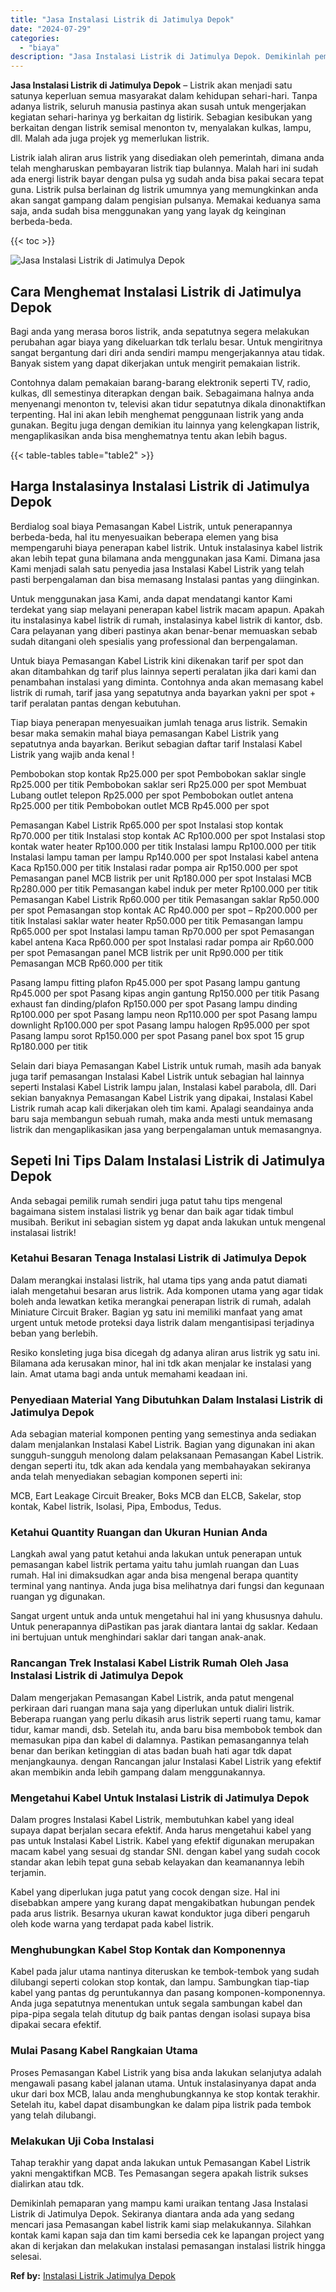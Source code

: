 ```yaml
---
title: "Jasa Instalasi Listrik di Jatimulya Depok"
date: "2024-07-29"
categories: 
  - "biaya"
description: "Jasa Instalasi Listrik di Jatimulya Depok. Demikinlah pemaparan yang mampu kami uraikan tentang Jasa Instalasi Listrik di Jatimulya Depok. Sekiranya diantara..."
---
```


**Jasa Instalasi Listrik di Jatimulya Depok** – Listrik akan menjadi satu satunya keperluan semua masyarakat dalam kehidupan sehari-hari. Tanpa adanya listrik, seluruh manusia pastinya akan susah untuk mengerjakan kegiatan sehari-harinya yg berkaitan dg listirik. Sebagian kesibukan yang berkaitan dengan listrik semisal menonton tv, menyalakan kulkas, lampu, dll. Malah ada juga projek yg memerlukan listrik.

Listrik ialah aliran arus listrik yang disediakan oleh pemerintah, dimana anda telah mengharuskan pembayaran listrik tiap bulannya. Malah hari ini sudah ada energi listrik bayar dengan pulsa yg sudah anda bisa pakai secara tepat guna. Listrik pulsa berlainan dg listrik umumnya yang memungkinkan anda akan sangat gampang dalam pengisian pulsanya. Memakai keduanya sama saja, anda sudah bisa menggunakan yang yang layak dg keinginan berbeda-beda.

{{< toc >}}

![Jasa Instalasi Listrik di Jatimulya Depok](/images/instalasi-listrik-murah10.png)

## Cara Menghemat Instalasi Listrik di Jatimulya Depok

Bagi anda yang merasa boros listrik, anda sepatutnya segera melakukan perubahan agar biaya yang dikeluarkan tdk terlalu besar. Untuk mengiritnya sangat bergantung dari diri anda sendiri mampu mengerjakannya atau tidak. Banyak sistem yang dapat dikerjakan untuk mengirit pemakaian listrik.

Contohnya dalam pemakaian barang-barang elektronik seperti TV, radio, kulkas, dll semestinya diterapkan dengan baik. Sebagaimana halnya anda menyenangi menonton tv, televisi akan tidur sepatutnya dikala dinonaktifkan terpenting. Hal ini akan lebih menghemat penggunaan listrik yang anda gunakan. Begitu juga dengan demikian itu lainnya yang kelengkapan listrik, mengaplikasikan anda bisa menghematnya tentu akan lebih bagus.

{{< table-tables table="table2" >}}

## Harga Instalasinya Instalasi Listrik di Jatimulya Depok

Berdialog soal biaya Pemasangan Kabel Listrik, untuk penerapannya berbeda-beda, hal itu menyesuaikan beberapa elemen yang bisa mempengaruhi biaya penerapan kabel listrik. Untuk instalasinya kabel listrik akan lebih tepat guna bilamana anda menggunakan jasa Kami. Dimana jasa Kami menjadi salah satu penyedia jasa Instalasi Kabel Listrik yang telah pasti berpengalaman dan bisa memasang Instalasi pantas yang diinginkan.

Untuk menggunakan jasa Kami, anda dapat mendatangi kantor Kami terdekat yang siap melayani penerapan kabel listrik macam apapun. Apakah itu instalasinya kabel listrik di rumah, instalasinya kabel listrik di kantor, dsb. Cara pelayanan yang diberi pastinya akan benar-benar memuaskan sebab sudah ditangani oleh spesialis yang professional dan berpengalaman.

Untuk biaya Pemasangan Kabel Listrik kini dikenakan tarif per spot dan akan ditambahkan dg tarif plus lainnya seperti peralatan jika dari kami dan penambahan instalasi yang diminta. Contohnya anda akan memasang kabel listrik di rumah, tarif jasa yang sepatutnya anda bayarkan yakni per spot + tarif peralatan pantas dengan kebutuhan.

Tiap biaya penerapan menyesuaikan jumlah tenaga arus listrik. Semakin besar maka semakin mahal biaya pemasangan Kabel Listrik yang sepatutnya anda bayarkan. Berikut sebagian daftar tarif Instalasi Kabel Listrik yang wajib anda kenal !

Pembobokan stop kontak Rp25.000 per spot Pembobokan saklar single Rp25.000 per titik Pembobokan saklar seri Rp25.000 per spot Membuat Lubang outlet telepon Rp25.000 per spot Pembobokan outlet antena Rp25.000 per titik Pembobokan outlet MCB Rp45.000 per spot

Pemasangan Kabel Listrik Rp65.000 per spot Instalasi stop kontak Rp70.000 per titik Instalasi stop kontak AC Rp100.000 per spot Instalasi stop kontak water heater Rp100.000 per titik Instalasi lampu Rp100.000 per titik Instalasi lampu taman per lampu Rp140.000 per spot Instalasi kabel antena Kaca Rp150.000 per titik Instalasi radar pompa air Rp150.000 per spot Pemasangan panel MCB listrik per unit Rp180.000 per spot Instalasi MCB Rp280.000 per titik Pemasangan kabel induk per meter Rp100.000 per titik Pemasangan Kabel Listrik Rp60.000 per titik Pemasangan saklar Rp50.000 per spot Pemasangan stop kontak AC Rp40.000 per spot – Rp200.000 per titik Instalasi saklar water heater Rp50.000 per titik Pemasangan lampu Rp65.000 per spot Instalasi lampu taman Rp70.000 per spot Pemasangan kabel antena Kaca Rp60.000 per spot Instalasi radar pompa air Rp60.000 per spot Pemasangan panel MCB listrik per unit Rp90.000 per titik Pemasangan MCB Rp60.000 per titik

Pasang lampu fitting plafon Rp45.000 per spot Pasang lampu gantung Rp45.000 per spot Pasang kipas angin gantung Rp150.000 per titik Pasang exhaust fan dinding/plafon Rp150.000 per spot Pasang lampu dinding Rp100.000 per spot Pasang lampu neon Rp110.000 per spot Pasang lampu downlight Rp100.000 per spot Pasang lampu halogen Rp95.000 per spot Pasang lampu sorot Rp150.000 per spot Pasang panel box spot 15 grup Rp180.000 per titik

Selain dari biaya Pemasangan Kabel Listrik untuk rumah, masih ada banyak juga tarif pemasangan Instalasi Kabel Listrik untuk sebagian hal lainnya seperti Instalasi Kabel Listrik lampu jalan, Instalasi kabel parabola, dll. Dari sekian banyaknya Pemasangan Kabel Listrik yang dipakai, Instalasi Kabel Listrik rumah acap kali dikerjakan oleh tim kami. Apalagi seandainya anda baru saja membangun sebuah rumah, maka anda mesti untuk memasang listrik dan mengaplikasikan jasa yang berpengalaman untuk memasangnya.

## Sepeti Ini Tips Dalam Instalasi Listrik di Jatimulya Depok


Anda sebagai pemilik rumah sendiri juga patut tahu tips mengenal bagaimana sistem instalasi listrik yg benar dan baik agar tidak timbul musibah. Berikut ini sebagian sistem yg dapat anda lakukan untuk mengenal instalasai listrik!

### Ketahui Besaran Tenaga Instalasi Listrik di Jatimulya Depok

Dalam merangkai instalasi listrik, hal utama tips yang anda patut diamati ialah mengetahui besaran arus listrik. Ada komponen utama yang agar tidak boleh anda lewatkan ketika merangkai penerapan listrik di rumah, adalah Miniature Circuit Braker. Bagian yg satu ini memiliki manfaat yang amat urgent untuk metode proteksi daya listrik dalam mengantisipasi terjadinya beban yang berlebih.

Resiko konsleting juga bisa dicegah dg adanya aliran arus listrik yg satu ini. Bilamana ada kerusakan minor, hal ini tdk akan menjalar ke instalasi yang lain. Amat utama bagi anda untuk memahami keadaan ini.

### Penyediaan Material Yang Dibutuhkan Dalam Instalasi Listrik di Jatimulya Depok

Ada sebagian material komponen penting yang semestinya anda sediakan dalam menjalankan Instalasi Kabel Listrik. Bagian yang digunakan ini akan sungguh-sungguh menolong dalam pelaksanaan Pemasangan Kabel Listrik. dengan seperti itu, tdk akan ada kendala yang membahayakan sekiranya anda telah menyediakan sebagian komponen seperti ini:

MCB, Eart Leakage Circuit Breaker, Boks MCB dan ELCB, Sakelar, stop kontak, Kabel listrik, Isolasi, Pipa, Embodus, Tedus.

### Ketahui Quantity Ruangan dan Ukuran Hunian Anda

Langkah awal yang patut ketahui anda lakukan untuk penerapan untuk pemasangan kabel listrik pertama yaitu tahu jumlah ruangan dan Luas rumah. Hal ini dimaksudkan agar anda bisa mengenal berapa quantity terminal yang nantinya. Anda juga bisa melihatnya dari fungsi dan kegunaan ruangan yg digunakan.

Sangat urgent untuk anda untuk mengetahui hal ini yang khususnya dahulu. Untuk penerapannya diPastikan pas jarak diantara lantai dg saklar. Kedaan ini bertujuan untuk menghindari saklar dari tangan anak-anak.

### Rancangan Trek Instalasi Kabel Listrik Rumah Oleh Jasa Instalasi Listrik di Jatimulya Depok

Dalam mengerjakan Pemasangan Kabel Listrik, anda patut mengenal perkiraan dari ruangan mana saja yang diperlukan untuk dialiri listrik. Beberapa ruangan yang perlu dikasih arus listrik seperti ruang tamu, kamar tidur, kamar mandi, dsb. Setelah itu, anda baru bisa membobok tembok dan memasukan pipa dan kabel di dalamnya. Pastikan pemasangannya telah benar dan berikan ketinggian di atas badan buah hati agar tdk dapat menjangkaunya. dengan Rancangan jalur Instalasi Kabel Listrik yang efektif akan membikin anda lebih gampang dalam menggunakannya.

### Mengetahui Kabel Untuk Instalasi Listrik di Jatimulya Depok

Dalam progres Instalasi Kabel Listrik, membutuhkan kabel yang ideal supaya dapat berjalan secara efektif. Anda harus mengetahui kabel yang pas untuk Instalasi Kabel Listrik. Kabel yang efektif digunakan merupakan macam kabel yang sesuai dg standar SNI. dengan kabel yang sudah cocok standar akan lebih tepat guna sebab kelayakan dan keamanannya lebih terjamin.

Kabel yang diperlukan juga patut yang cocok dengan size. Hal ini disebabkan ampere yang kurang dapat mengakibatkan hubungan pendek pada arus listrik. Besarnya ukuran kawat konduktor juga diberi pengaruh oleh kode warna yang terdapat pada kabel listrik.

### Menghubungkan Kabel Stop Kontak dan Komponennya

Kabel pada jalur utama nantinya diteruskan ke tembok-tembok yang sudah dilubangi seperti colokan stop kontak, dan lampu. Sambungkan tiap-tiap kabel yang pantas dg peruntukannya dan pasang komponen-komponennya. Anda juga sepatutnya menentukan untuk segala sambungan kabel dan pipa-pipa segala telah ditutup dg baik pantas dengan isolasi supaya bisa dipakai secara efektif.

### Mulai Pasang Kabel Rangkaian Utama

Proses Pemasangan Kabel Listrik yang bisa anda lakukan selanjutya adalah mengawali pasang kabel jalanan utama. Untuk instalasinyanya dapat anda ukur dari box MCB, lalau anda menghubungkannya ke stop kontak terakhir. Setelah itu, kabel dapat disambungkan ke dalam pipa listrik pada tembok yang telah dilubangi.

### Melakukan Uji Coba Instalasi

Tahap terakhir yang dapat anda lakukan untuk Pemasangan Kabel Listrik yakni mengaktifkan MCB. Tes Pemasangan segera apakah listrik sukses dialirkan atau tdk.

Demikinlah pemaparan yang mampu kami uraikan tentang Jasa Instalasi Listrik di Jatimulya Depok. Sekiranya diantara anda ada yang sedang mencari jasa Pemasangan kabel listrik kami siap melakukannya. Silahkan kontak kami kapan saja dan tim kami bersedia cek ke lapangan project yang akan di kerjakan dan melakukan instalasi pemasangan instalasi listrik hingga selesai.

**Ref by:** [Instalasi Listrik Jatimulya Depok](https://id.wikipedia.org/wiki/Instalasi)
